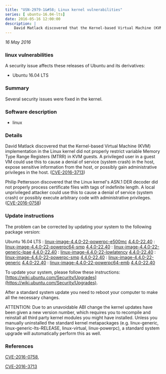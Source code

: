 ```yaml
---
title: "USN-2979-1&#58; Linux kernel vulnerabilities"
series: [ ubuntu-16.04-lts]
date: 2016-05-16 12:00:00
description: |
    David Matlack discovered that the Kernel-based Virtual Machine (KVM) implementation in the Linux kernel did not properly restrict variable Memory Type Range Registers (MTRR) in KVM guests. A privileged user in a guest VM could use this to cause a denial of service (system crash) in the host, expose sensitive information from the host, or possibly gain administrative privileges in the host. ([CVE-2016-3713](http://people.ubuntu.com/~ubuntu-security/cve/CVE-2016-3713))
--- 
```

 
 

*16 May 2016*

### linux vulnerabilities

A security issue affects these releases of Ubuntu and its derivatives:

* Ubuntu 16.04 LTS

### Summary

Several security issues were fixed in the kernel. 

### Software description

* linux 

### Details

David Matlack discovered that the Kernel-based Virtual Machine (KVM) implementation in the Linux kernel did not properly restrict variable Memory Type Range Registers (MTRR) in KVM guests. A privileged user in a guest VM could use this to cause a denial of service (system crash) in the host, expose sensitive information from the host, or possibly gain administrative privileges in the host. ([CVE-2016-3713](http://people.ubuntu.com/~ubuntu-security/cve/CVE-2016-3713))

Philip Pettersson discovered that the Linux kernel&#39;s ASN.1 DER decoder did not properly process certificate files with tags of indefinite length. A local unprivileged attacker could use this to cause a denial of service (system crash) or possibly execute arbitrary code with administrative privileges. ([CVE-2016-0758](http://people.ubuntu.com/~ubuntu-security/cve/CVE-2016-0758)) 

### Update instructions

The problem can be corrected by updating your system to the following package version:

Ubuntu 16.04 LTS
 : [linux-image-4.4.0-22-powerpc-e500mc](https://launchpad.net/ubuntu/+source/linux) <span> [4.4.0-22.40](https://launchpad.net/ubuntu/+source/linux/4.4.0-22.40) </span> 
 : [linux-image-4.4.0-22-powerpc64-smp](https://launchpad.net/ubuntu/+source/linux) <span> [4.4.0-22.40](https://launchpad.net/ubuntu/+source/linux/4.4.0-22.40) </span> 
 : [linux-image-4.4.0-22-generic-lpae](https://launchpad.net/ubuntu/+source/linux) <span> [4.4.0-22.40](https://launchpad.net/ubuntu/+source/linux/4.4.0-22.40) </span> 
 : [linux-image-4.4.0-22-lowlatency](https://launchpad.net/ubuntu/+source/linux) <span> [4.4.0-22.40](https://launchpad.net/ubuntu/+source/linux/4.4.0-22.40) </span> 
 : [linux-image-4.4.0-22-powerpc-smp](https://launchpad.net/ubuntu/+source/linux) <span> [4.4.0-22.40](https://launchpad.net/ubuntu/+source/linux/4.4.0-22.40) </span> 
 : [linux-image-4.4.0-22-generic](https://launchpad.net/ubuntu/+source/linux) <span> [4.4.0-22.40](https://launchpad.net/ubuntu/+source/linux/4.4.0-22.40) </span> 
 : [linux-image-4.4.0-22-powerpc64-emb](https://launchpad.net/ubuntu/+source/linux) <span> [4.4.0-22.40](https://launchpad.net/ubuntu/+source/linux/4.4.0-22.40) </span> 

To update your system, please follow these instructions: [https://wiki.ubuntu.com/Security/Upgrades](https://wiki.ubuntu.com/Security/Upgrades).

After a standard system update you need to reboot your computer to make all the necessary changes.

ATTENTION: Due to an unavoidable ABI change the kernel updates have been given a new version number, which requires you to recompile and reinstall all third party kernel modules you might have installed. Unless you manually uninstalled the standard kernel metapackages (e.g. linux-generic, linux-generic-lts-RELEASE, linux-virtual, linux-powerpc), a standard system upgrade will automatically perform this as well. 

### References

 
 [CVE-2016-0758](http://people.ubuntu.com/~ubuntu-security/cve/CVE-2016-0758), 

 [CVE-2016-3713](http://people.ubuntu.com/~ubuntu-security/cve/CVE-2016-3713)
 

